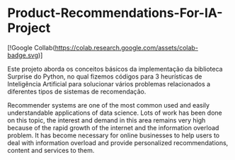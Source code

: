 # Product-Recommendations-For-IA-Project

[!Google Collab(https://colab.research.google.com/assets/colab-badge.svg)]

Este projeto aborda os conceitos básicos da implementação da biblioteca Surprise do Python, no qual fizemos códigos para 3 heurísticas de Inteligência Artificial para solucionar vários problemas relacionados a diferentes tipos de sistemas de recomendação.

Recommender systems are one of the most common used and easily understandable applications of data science. Lots of work has been done on this topic, the interest and demand in this area remains very high because of the rapid growth of the internet and the information overload problem. It has become necessary for online businesses to help users to deal with information overload and provide personalized recommendations, content and services to them.

